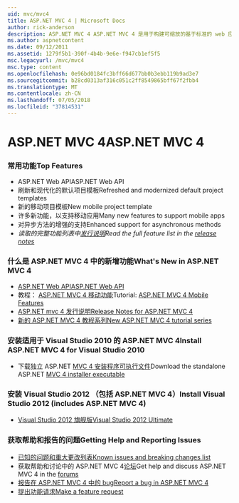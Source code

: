 ```yaml
---
uid: mvc/mvc4
title: ASP.NET MVC 4 | Microsoft Docs
author: rick-anderson
description: ASP.NET MVC 4 ASP.NET MVC 4 是用于构建可缩放的基于标准的 web 应用程序使用成熟设计模式和 AS.的强大功能的框架...
ms.author: aspnetcontent
ms.date: 09/12/2011
ms.assetid: 1279f5b1-390f-4b4b-9e6e-f947cb1ef5f5
msc.legacyurl: /mvc/mvc4
msc.type: content
ms.openlocfilehash: 0e96bd0184fc3bff66d677bb0b3ebb119b9ad3e7
ms.sourcegitcommit: b28cd0313af316c051c2ff8549865bff67f2fbb4
ms.translationtype: MT
ms.contentlocale: zh-CN
ms.lasthandoff: 07/05/2018
ms.locfileid: "37814531"
---
```

<a name="aspnet-mvc-4"></a><span data-ttu-id="10a59-103">ASP.NET MVC 4</span><span class="sxs-lookup"><span data-stu-id="10a59-103">ASP.NET MVC 4</span></span>
====================
### <a name="top-features"></a><span data-ttu-id="10a59-104">常用功能</span><span class="sxs-lookup"><span data-stu-id="10a59-104">Top Features</span></span>

- <span data-ttu-id="10a59-105">ASP.NET Web API</span><span class="sxs-lookup"><span data-stu-id="10a59-105">ASP.NET Web API</span></span>
- <span data-ttu-id="10a59-106">刷新和现代化的默认项目模板</span><span class="sxs-lookup"><span data-stu-id="10a59-106">Refreshed and modernized default project templates</span></span>
- <span data-ttu-id="10a59-107">新的移动项目模板</span><span class="sxs-lookup"><span data-stu-id="10a59-107">New mobile project template</span></span>
- <span data-ttu-id="10a59-108">许多新功能，以支持移动应用</span><span class="sxs-lookup"><span data-stu-id="10a59-108">Many new features to support mobile apps</span></span>
- <span data-ttu-id="10a59-109">对异步方法的增强的支持</span><span class="sxs-lookup"><span data-stu-id="10a59-109">Enhanced support for asynchronous methods</span></span>
- <span data-ttu-id="10a59-110">*读取的完整功能列表中[发行说明](../whitepapers/mvc4-release-notes.md)*</span><span class="sxs-lookup"><span data-stu-id="10a59-110">*Read the full feature list in the [release notes](../whitepapers/mvc4-release-notes.md)*</span></span>


### <a name="whats-new-in-aspnet-mvc-4"></a><span data-ttu-id="10a59-111">什么是 ASP.NET MVC 4 中的新增功能</span><span class="sxs-lookup"><span data-stu-id="10a59-111">What's New in ASP.NET MVC 4</span></span>

- [<span data-ttu-id="10a59-112">ASP.NET Web API</span><span class="sxs-lookup"><span data-stu-id="10a59-112">ASP.NET Web API</span></span>](../web-api/index.md)
- <span data-ttu-id="10a59-113">教程： [ASP.NET MVC 4 移动功能](overview/older-versions/aspnet-mvc-4-mobile-features.md)</span><span class="sxs-lookup"><span data-stu-id="10a59-113">Tutorial: [ASP.NET MVC 4 Mobile Features](overview/older-versions/aspnet-mvc-4-mobile-features.md)</span></span>
- [<span data-ttu-id="10a59-114">ASP.NET mvc 4 发行说明</span><span class="sxs-lookup"><span data-stu-id="10a59-114">Release Notes for ASP.NET MVC 4</span></span>](../whitepapers/mvc4-release-notes.md)
- [<span data-ttu-id="10a59-115">新的 ASP.NET MVC 4 教程系列</span><span class="sxs-lookup"><span data-stu-id="10a59-115">New ASP.NET MVC 4 tutorial series</span></span>](overview/older-versions/getting-started-with-aspnet-mvc4/intro-to-aspnet-mvc-4.md)


### <a name="install-aspnet-mvc-4-for-visual-studio-2010"></a><span data-ttu-id="10a59-116">安装适用于 Visual Studio 2010 的 ASP.NET MVC 4</span><span class="sxs-lookup"><span data-stu-id="10a59-116">Install ASP.NET MVC 4 for Visual Studio 2010</span></span>

- <span data-ttu-id="10a59-117">下载独立 ASP.NET [MVC 4 安装程序可执行文件](https://www.microsoft.com/download/details.aspx?id=30683)</span><span class="sxs-lookup"><span data-stu-id="10a59-117">Download the standalone ASP.NET [MVC 4 installer executable](https://www.microsoft.com/download/details.aspx?id=30683)</span></span>


### <a name="install-visual-studio-2012-includes-aspnet-mvc-4"></a><span data-ttu-id="10a59-118">安装 Visual Studio 2012 （包括 ASP.NET MVC 4）</span><span class="sxs-lookup"><span data-stu-id="10a59-118">Install Visual Studio 2012 (includes ASP.NET MVC 4)</span></span>

- [<span data-ttu-id="10a59-119">Visual Studio 2012 旗舰版</span><span class="sxs-lookup"><span data-stu-id="10a59-119">Visual Studio 2012 Ultimate</span></span>](https://go.microsoft.com/fwlink/?linkid=247148)


### <a name="getting-help-and-reporting-issues"></a><span data-ttu-id="10a59-120">获取帮助和报告的问题</span><span class="sxs-lookup"><span data-stu-id="10a59-120">Getting Help and Reporting Issues</span></span>

- [<span data-ttu-id="10a59-121">已知的问题和重大更改列表</span><span class="sxs-lookup"><span data-stu-id="10a59-121">Known issues and breaking changes list</span></span>](../whitepapers/mvc4-release-notes.md#_Toc303253815)
- <span data-ttu-id="10a59-122">获取帮助和讨论中的 ASP.NET MVC 4[论坛](https://forums.asp.net/1146.aspx)</span><span class="sxs-lookup"><span data-stu-id="10a59-122">Get help and discuss ASP.NET MVC 4 in the [forums](https://forums.asp.net/1146.aspx)</span></span>
- [<span data-ttu-id="10a59-123">报告在 ASP.NET MVC 4 中的 bug</span><span class="sxs-lookup"><span data-stu-id="10a59-123">Report a bug in ASP.NET MVC 4</span></span>](https://github.com/aspnet/AspNetWebStack/issues)
- [<span data-ttu-id="10a59-124">提出功能请求</span><span class="sxs-lookup"><span data-stu-id="10a59-124">Make a feature request</span></span>](http://aspnet.uservoice.com/forums/41201-asp-net-mvc)
